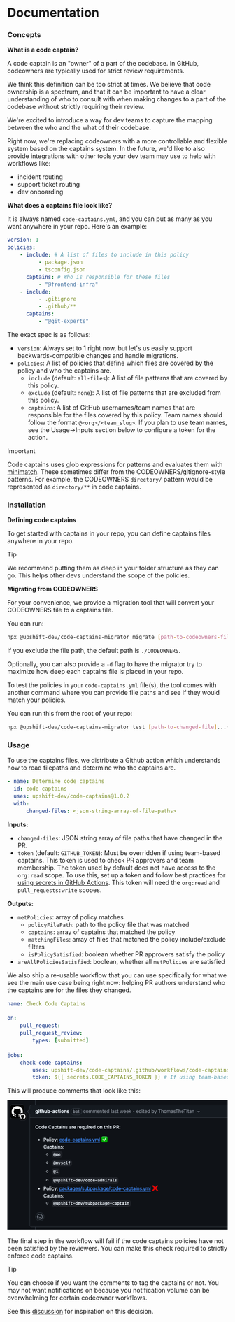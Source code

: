# Documentation

### Concepts

<b>What is a code captain?</b>

A code captain is an "owner" of a part of the codebase. In GitHub, codeowners are typically used for strict review requirements.

We think this definition can be too strict at times. We believe that code ownership is a spectrum, and that it can be important to have a clear understanding of who to consult with when making changes to a part of the codebase without strictly requiring their review.

We're excited to introduce a way for dev teams to capture the mapping between the who and the what of their codebase.

Right now, we're replacing codeowners with a more controllable and flexible system based on the captains system. In the future, we'd like to also provide integrations with other tools your dev team may use to help with workflows like:

-   incident routing
-   support ticket routing
-   dev onboarding

<b>What does a captains file look like?</b>

It is always named `code-captains.yml`, and you can put as many as you want anywhere in your repo. Here's an example:

```yaml
version: 1
policies:
    - include: # A list of files to include in this policy
          - package.json
          - tsconfig.json
      captains: # Who is responsible for these files
          - "@frontend-infra"
    - include:
          - .gitignore
          - .github/**
      captains:
          - "@git-experts"
```

The exact spec is as follows:

-   `version`: Always set to 1 right now, but let's us easily support backwards-compatible changes and handle migrations.
-   `policies`: A list of policies that define which files are covered by the policy and who the captains are.
    -   `include` (default: `all-files`): A list of file patterns that are covered by this policy.
    -   `exclude` (default: `none`): A list of file patterns that are excluded from this policy.
    -   `captains`: A list of GitHub usernames/team names that are responsible for the files covered by this policy.
        Team names should follow the format `@<org>/<team_slug>`.
        If you plan to use team names, see the Usage&rarr;Inputs section below to configure a token for the action.

> [!IMPORTANT]
> Code captains uses glob expressions for patterns and evaluates them with [minimatch](https://github.com/isaacs/minimatch).
> These sometimes differ from the CODEOWNERS/gitignore-style patterns. For example, the CODEOWNERS `directory/` pattern would be represented as `directory/**` in code captains.

### Installation

<b>Defining code captains</b>

To get started with captains in your repo, you can define captains files anywhere in your repo.

> [!TIP]
> We recommend putting them as deep in your folder structure as they can go. This helps other devs understand the scope of the policies.

<b>Migrating from CODEOWNERS</b>

For your convenience, we provide a migration tool that will convert your CODEOWNERS file to a captains file.

You can run:

```bash
npx @upshift-dev/code-captains-migrator migrate [path-to-codeowners-file]
```

If you exclude the file path, the default path is `./CODEOWNERS`.

Optionally, you can also provide a `-d` flag to have the migrator try to maximize how deep each captains file is placed in your repo.

To test the policies in your `code-captains.yml` file(s), the tool comes with another command where you can provide file paths and see if they would match your policies.

You can run this from the root of your repo:

```bash
npx @upshift-dev/code-captains-migrator test [path-to-changed-file]...>
```

### Usage

To use the captains files, we distribute a Github action which understands how to read filepaths and determine who the captains are.

```yaml
- name: Determine code captains
  id: code-captains
  uses: upshift-dev/code-captains@1.0.2
  with:
      changed-files: <json-string-array-of-file-paths>
```

<b>Inputs:</b>

-   `changed-files`: JSON string array of file paths that have changed in the PR.
-   `token` (default: `GITHUB_TOKEN`): Must be overridden if using team-based captains.
    This token is used to check PR approvers and team membership. The token used by default does not have access to the `org:read` scope.
    To use this, set up a token and follow best practices for
    [using secrets in GitHub Actions](https://docs.github.com/en/actions/security-for-github-actions/security-guides/using-secrets-in-github-actions).
    This token will need the `org:read` and `pull_requests:write` scopes.

<b>Outputs:</b>

-   `metPolicies`: array of policy matches
    -   `policyFilePath`: path to the policy file that was matched
    -   `captains`: array of captains that matched the policy
    -   `matchingFiles`: array of files that matched the policy include/exclude filters
    -   `isPolicySatisfied`: boolean whether PR approvers satisfy the policy
-   `areAllPoliciesSatisfied`: boolean, whether all `metPolicies` are satisfied

We also ship a re-usable workflow that you can use specifically for what we see the main use case being right now: helping PR authors understand who the captains are for the files they changed.

```yaml
name: Check Code Captains

on:
    pull_request:
    pull_request_review:
        types: [submitted]

jobs:
    check-code-captains:
        uses: upshift-dev/code-captains/.github/workflows/code-captains-workflow.yml@1.0.2
        token: ${{ secrets.CODE_CAPTAINS_TOKEN }} # If using team-based captains
```

This will produce comments that look like this:

<img src="resources/github-comment-example.png" alt="Github comment example" />

The final step in the workflow will fail if the code captains policies have not been satisfied by the reviewers.
You can make this check required to strictly enforce code captains.

> [!TIP]
> You can choose if you want the comments to tag the captains or not.
> You may not want notifications on because you notification volume can be overwhelming for certain codeowner workflows.
>
> See this [discussion](https://github.com/orgs/community/discussions/35673) for inspiration on this decision.
